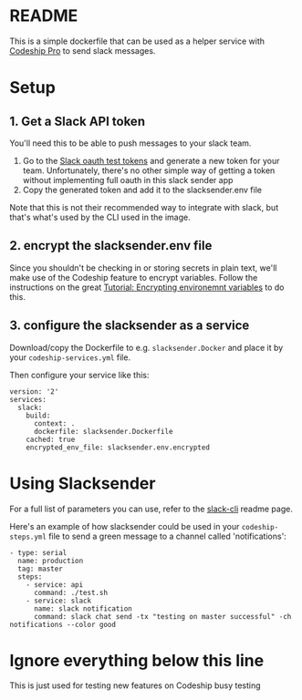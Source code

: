 # README #

This is a simple dockerfile that can be used as a helper service with [Codeship Pro](https://codeship.com/features/pro) to send slack messages.

# Setup #

## 1. Get a Slack API token ##

You'll need this to be able to push messages to your slack team. 

1. Go to the [Slack oauth test tokens](https://api.slack.com/docs/oauth-test-tokens) and generate a new token for your team. Unfortunately, there's no other simple way of getting a token without implementing full oauth in this slack sender app
2. Copy the generated token and add it to the slacksender.env file

Note that this is not their recommended way to integrate with slack, but that's what's used by the CLI used in the image.

## 2. encrypt the slacksender.env file ##

Since you shouldn't be checking in or storing secrets in plain text, we'll make use of the Codeship feature to encrypt variables. Follow the instructions on the great [Tutorial: Encrypting environemnt variables](https://documentation.codeship.com/pro/getting-started/encryption/) to do this.

## 3. configure the slacksender as a service ##

Download/copy the Dockerfile to e.g. `slacksender.Docker` and place it by your `codeship-services.yml` file.

Then configure your service like this:

```
version: '2'
services:
  slack:
    build:
      context: .
      dockerfile: slacksender.Dockerfile
    cached: true
    encrypted_env_file: slacksender.env.encrypted      
```

# Using Slacksender #

For a full list of parameters you can use, refer to the [slack-cli](https://github.com/rockymadden/slack-cli) readme page.

Here's an example of how slacksender could be used in your `codeship-steps.yml` file to send a green message to a channel called 'notifications':

```
- type: serial
  name: production
  tag: master
  steps:
    - service: api
      command: ./test.sh
    - service: slack
      name: slack notification
      command: slack chat send -tx "testing on master successful" -ch notifications --color good
```

# Ignore everything below this line #
This is just used for testing new features on Codeship
busy testing

